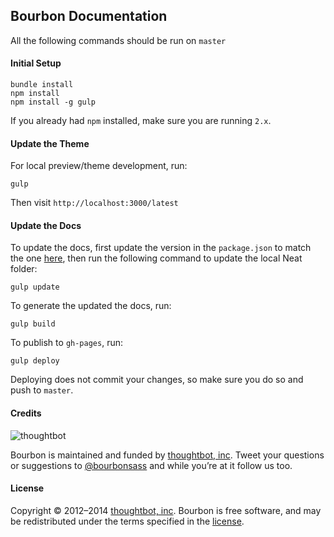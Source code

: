 ## Bourbon Documentation

All the following commands should be run on `master`

#### Initial Setup

```
bundle install
npm install
npm install -g gulp
```

If you already had `npm` installed, make sure you are running `2.x`.

#### Update the Theme

For local preview/theme development, run:

```
gulp
```

Then visit `http://localhost:3000/latest`

#### Update the Docs

To update the docs, first update the version in the `package.json` to match the
one [here](https://github.com/thoughtbot/bourbon/blob/master/lib/bourbon/version.rb),
then run the following command to update the local Neat folder:

```
gulp update
```

To generate the updated the docs, run:

```
gulp build
```

To publish to `gh-pages`, run:

```
gulp deploy
```

Deploying does not commit your changes, so make sure you do so and push to
`master`.

#### Credits

![thoughtbot](http://thoughtbot.com/images/tm/logo.png)

Bourbon is maintained and funded by [thoughtbot, inc](http://thoughtbot.com). Tweet your questions or suggestions to [@bourbonsass](https://twitter.com/bourbonsass) and while you’re at it follow us too.

#### License

Copyright © 2012–2014 [thoughtbot, inc](http://thoughtbot.com). Bourbon is free software, and may be redistributed under the terms specified in the [license](LICENSE.md).
